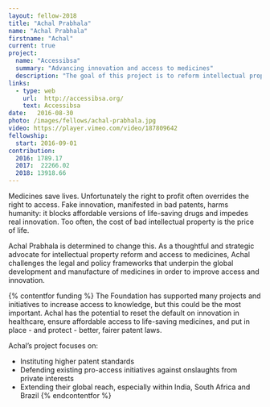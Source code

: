 ```yaml
---
layout: fellow-2018
title: "Achal Prabhala"
name: "Achal Prabhala"
firstname: "Achal"
current: true
project:
  name: "Accessibsa"
  summary: "Advancing innovation and access to medicines"
  description: "The goal of this project is to reform intellectual property frameworks in medicine to increase innovation and save more lives."
links:
  - type: web
    url:  http://accessibsa.org/
    text: Accessibsa
date:   2016-08-30
photo: /images/fellows/achal-prabhala.jpg
video: https://player.vimeo.com/video/187809642
fellowship:
  start: 2016-09-01
contribution:
  2016: 1789.17
  2017:  22266.02 
  2018: 13918.66
---
```

Medicines save lives. Unfortunately the right to profit often overrides the right to access. Fake innovation, manifested in bad patents, harms humanity: it blocks affordable versions of life-saving drugs and impedes real innovation. Too often, the cost of bad intellectual property is the price of life.

Achal Prabhala is determined to change this. As a thoughtful and strategic advocate for intellectual property reform and access to medicines, Achal challenges the legal and policy frameworks that underpin the global development and manufacture of medicines in order to improve access and innovation. 

{% contentfor funding %}
The Foundation has supported many projects and initiatives to increase access to knowledge, but this could be the most important. Achal has the potential to reset the default on innovation in healthcare, ensure affordable access to life-saving medicines, and put in place - and protect - better, fairer patent laws.

Achal’s project focuses on: 

- Instituting higher patent standards
- Defending existing pro-access initiatives against onslaughts from private interests
- Extending their global reach, especially within India, South Africa and Brazil
{% endcontentfor %}